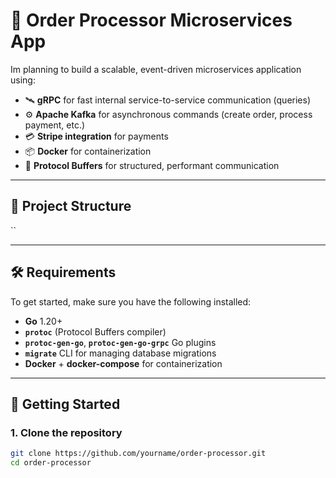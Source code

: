 # 🧾 Order Processor Microservices App

Im planning to build a scalable, event-driven microservices application using:

- 🛰️ **gRPC** for fast internal service-to-service communication (queries)
- ⚙️ **Apache Kafka** for asynchronous commands (create order, process payment, etc.)
- 💳 **Stripe integration** for payments
- 📦 **Docker** for containerization
- 🧬 **Protocol Buffers** for structured, performant communication

---

## 📁 Project Structure

``

---

## 🛠️ Requirements

To get started, make sure you have the following installed:

- **Go** 1.20+
- **`protoc`** (Protocol Buffers compiler)
- **`protoc-gen-go`**, **`protoc-gen-go-grpc`** Go plugins
- **`migrate`** CLI for managing database migrations
- **Docker** + **docker-compose** for containerization

---

## 🚀 Getting Started

### 1. Clone the repository

```bash
git clone https://github.com/yourname/order-processor.git
cd order-processor
```
